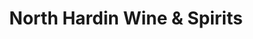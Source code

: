 ---
title: "North Hardin Wine & Spirits"
url: /radcliff/north-hardin-wine-and-spirits/
shop: alcohol
---